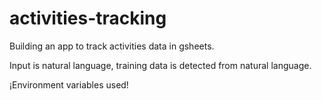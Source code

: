 # activities-tracking

Building an app to track activities data in gsheets.

Input is natural language, training data is detected from natural language.

¡Environment variables used!
